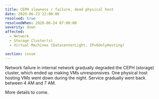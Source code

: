 ```yaml
---
title: CEPH slowness / failure, dead physical host
date: 2020-06-23 22:00:00
resolved: true
resolvedWhen: 2020-06-24 07:00:00
severity: down
affected:
  - Network
  - Storage Cluster(s)
  - Virtual Machines (DatacenterLight, IPv6OnlyHosting)

section: issue
---
```


Network failure in internal network gradually degraded the CEPH (storage)
cluster, which ended up making VMs unresponsives. One physical host hosting VMs
went down during the night. Service gradually went back between 4 AM and 7 AM.

More details to come.
